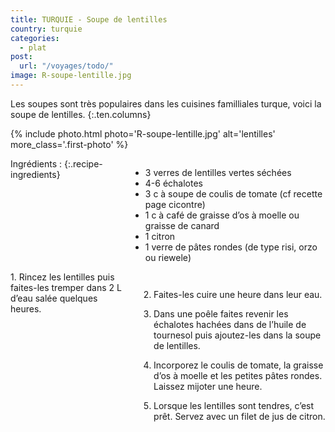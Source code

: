 ```yaml
---
title: TURQUIE - Soupe de lentilles
country: turquie
categories:
  - plat
post:
  url: "/voyages/todo/"
image: R-soupe-lentille.jpg
---
```


Les soupes sont très populaires dans les cuisines familliales turque, voici la soupe de lentilles.
{:.ten.columns}

<!--fin extrait-->

{% include photo.html photo='R-soupe-lentille.jpg' alt='lentilles' more_class='.first-photo' %}

<div class="four columns" markdown="1">
Ingrédients :
{:.recipe-ingredients}

- 3 verres de lentilles vertes séchées
- 4-6 échalotes
- 3 c à soupe de coulis de tomate (cf recette page cicontre)
- 1 c à café de graisse d’os à moelle ou graisse de canard
- 1 citron
- 1 verre de pâtes rondes (de type risi, orzo ou riewele)
</div>

<div class="ten columns" markdown="1">
1. Rincez les lentilles puis faites-les tremper dans 2 L d’eau salée quelques heures.

2. Faites-les cuire une heure dans leur eau.

3. Dans une poêle faites revenir les échalotes hachées dans de l’huile de tournesol puis ajoutez-les dans la soupe de lentilles.

4. Incorporez le coulis de tomate, la graisse d’os à moelle et les petites pâtes rondes. Laissez mijoter une heure.

5. Lorsque les lentilles sont tendres, c’est prêt. Servez avec un filet de jus de citron.
</div>
